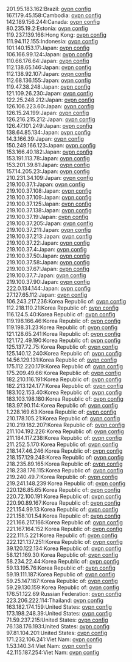 201.95.183.162:Brazil: [ovpn config](vpn/201_95_183_162.ovpn)  
167.179.45.158:Cambodia: [ovpn config](vpn/167_179_45_158.ovpn)  
142.189.156.244:Canada: [ovpn config](vpn/142_189_156_244.ovpn)  
80.235.19.2:Estonia: [ovpn config](vpn/80_235_19_2.ovpn)  
119.237.139.166:Hong Kong: [ovpn config](vpn/119_237_139_166.ovpn)  
111.94.112.155:Indonesia: [ovpn config](vpn/111_94_112_155.ovpn)  
101.140.153.17:Japan: [ovpn config](vpn/101_140_153_17.ovpn)  
106.166.99.124:Japan: [ovpn config](vpn/106_166_99_124.ovpn)  
110.66.176.64:Japan: [ovpn config](vpn/110_66_176_64.ovpn)  
112.138.65.146:Japan: [ovpn config](vpn/112_138_65_146.ovpn)  
112.138.92.107:Japan: [ovpn config](vpn/112_138_92_107.ovpn)  
112.68.136.155:Japan: [ovpn config](vpn/112_68_136_155.ovpn)  
119.47.38.248:Japan: [ovpn config](vpn/119_47_38_248.ovpn)  
121.109.26.230:Japan: [ovpn config](vpn/121_109_26_230.ovpn)  
122.25.248.212:Japan: [ovpn config](vpn/122_25_248_212.ovpn)  
126.106.223.60:Japan: [ovpn config](vpn/126_106_223_60.ovpn)  
126.15.24.199:Japan: [ovpn config](vpn/126_15_24_199.ovpn)  
126.216.215.212:Japan: [ovpn config](vpn/126_216_215_212.ovpn)  
126.47.101.249:Japan: [ovpn config](vpn/126_47_101_249.ovpn)  
138.64.85.134:Japan: [ovpn config](vpn/138_64_85_134.ovpn)  
14.3.166.39:Japan: [ovpn config](vpn/14_3_166_39.ovpn)  
150.249.166.123:Japan: [ovpn config](vpn/150_249_166_123.ovpn)  
153.166.40.182:Japan: [ovpn config](vpn/153_166_40_182.ovpn)  
153.191.113.78:Japan: [ovpn config](vpn/153_191_113_78.ovpn)  
153.201.39.81:Japan: [ovpn config](vpn/153_201_39_81.ovpn)  
157.14.205.23:Japan: [ovpn config](vpn/157_14_205_23.ovpn)  
210.231.34.109:Japan: [ovpn config](vpn/210_231_34_109.ovpn)  
219.100.37.1:Japan: [ovpn config](vpn/219_100_37_1.ovpn)  
219.100.37.108:Japan: [ovpn config](vpn/219_100_37_108.ovpn)  
219.100.37.109:Japan: [ovpn config](vpn/219_100_37_109.ovpn)  
219.100.37.125:Japan: [ovpn config](vpn/219_100_37_125.ovpn)  
219.100.37.138:Japan: [ovpn config](vpn/219_100_37_138.ovpn)  
219.100.37.19:Japan: [ovpn config](vpn/219_100_37_19.ovpn)  
219.100.37.205:Japan: [ovpn config](vpn/219_100_37_205.ovpn)  
219.100.37.211:Japan: [ovpn config](vpn/219_100_37_211.ovpn)  
219.100.37.213:Japan: [ovpn config](vpn/219_100_37_213.ovpn)  
219.100.37.22:Japan: [ovpn config](vpn/219_100_37_22.ovpn)  
219.100.37.4:Japan: [ovpn config](vpn/219_100_37_4.ovpn)  
219.100.37.50:Japan: [ovpn config](vpn/219_100_37_50.ovpn)  
219.100.37.58:Japan: [ovpn config](vpn/219_100_37_58.ovpn)  
219.100.37.67:Japan: [ovpn config](vpn/219_100_37_67.ovpn)  
219.100.37.7:Japan: [ovpn config](vpn/219_100_37_7.ovpn)  
219.100.37.90:Japan: [ovpn config](vpn/219_100_37_90.ovpn)  
222.0.134.144:Japan: [ovpn config](vpn/222_0_134_144.ovpn)  
27.127.65.112:Japan: [ovpn config](vpn/27_127_65_112.ovpn)  
106.243.217.236:Korea Republic of: [ovpn config](vpn/106_243_217_236.ovpn)  
112.218.110.21:Korea Republic of: [ovpn config](vpn/112_218_110_21.ovpn)  
116.124.5.40:Korea Republic of: [ovpn config](vpn/116_124_5_40.ovpn)  
119.198.166.46:Korea Republic of: [ovpn config](vpn/119_198_166_46.ovpn)  
119.198.31.23:Korea Republic of: [ovpn config](vpn/119_198_31_23.ovpn)  
121.128.65.241:Korea Republic of: [ovpn config](vpn/121_128_65_241.ovpn)  
121.172.49.190:Korea Republic of: [ovpn config](vpn/121_172_49_190.ovpn)  
125.137.72.75:Korea Republic of: [ovpn config](vpn/125_137_72_75.ovpn)  
125.140.12.240:Korea Republic of: [ovpn config](vpn/125_140_12_240.ovpn)  
14.56.129.131:Korea Republic of: [ovpn config](vpn/14_56_129_131.ovpn)  
175.112.220.179:Korea Republic of: [ovpn config](vpn/175_112_220_179.ovpn)  
175.209.49.66:Korea Republic of: [ovpn config](vpn/175_209_49_66.ovpn)  
182.210.116.191:Korea Republic of: [ovpn config](vpn/182_210_116_191.ovpn)  
182.213.124.177:Korea Republic of: [ovpn config](vpn/182_213_124_177.ovpn)  
183.102.153.40:Korea Republic of: [ovpn config](vpn/183_102_153_40.ovpn)  
183.103.198.180:Korea Republic of: [ovpn config](vpn/183_103_198_180.ovpn)  
183.97.90.114:Korea Republic of: [ovpn config](vpn/183_97_90_114.ovpn)  
1.228.169.63:Korea Republic of: [ovpn config](vpn/1_228_169_63.ovpn)  
210.178.105.21:Korea Republic of: [ovpn config](vpn/210_178_105_21.ovpn)  
210.219.182.207:Korea Republic of: [ovpn config](vpn/210_219_182_207.ovpn)  
211.104.192.226:Korea Republic of: [ovpn config](vpn/211_104_192_226.ovpn)  
211.184.117.238:Korea Republic of: [ovpn config](vpn/211_184_117_238.ovpn)  
211.252.5.170:Korea Republic of: [ovpn config](vpn/211_252_5_170.ovpn)  
218.147.46.246:Korea Republic of: [ovpn config](vpn/218_147_46_246.ovpn)  
218.157.129.248:Korea Republic of: [ovpn config](vpn/218_157_129_248.ovpn)  
218.235.89.165:Korea Republic of: [ovpn config](vpn/218_235_89_165.ovpn)  
218.238.176.115:Korea Republic of: [ovpn config](vpn/218_238_176_115.ovpn)  
219.240.49.7:Korea Republic of: [ovpn config](vpn/219_240_49_7.ovpn)  
219.241.148.239:Korea Republic of: [ovpn config](vpn/219_241_148_239.ovpn)  
220.126.85.65:Korea Republic of: [ovpn config](vpn/220_126_85_65.ovpn)  
220.72.100.191:Korea Republic of: [ovpn config](vpn/220_72_100_191.ovpn)  
220.90.89.167:Korea Republic of: [ovpn config](vpn/220_90_89_167.ovpn)  
221.154.99.13:Korea Republic of: [ovpn config](vpn/221_154_99_13.ovpn)  
221.158.101.54:Korea Republic of: [ovpn config](vpn/221_158_101_54.ovpn)  
221.166.217.166:Korea Republic of: [ovpn config](vpn/221_166_217_166.ovpn)  
221.167.164.152:Korea Republic of: [ovpn config](vpn/221_167_164_152.ovpn)  
222.111.5.221:Korea Republic of: [ovpn config](vpn/222_111_5_221.ovpn)  
222.121.137.251:Korea Republic of: [ovpn config](vpn/222_121_137_251.ovpn)  
39.120.122.134:Korea Republic of: [ovpn config](vpn/39_120_122_134.ovpn)  
58.121.169.30:Korea Republic of: [ovpn config](vpn/58_121_169_30.ovpn)  
58.234.22.44:Korea Republic of: [ovpn config](vpn/58_234_22_44.ovpn)  
59.13.195.76:Korea Republic of: [ovpn config](vpn/59_13_195_76.ovpn)  
59.19.111.187:Korea Republic of: [ovpn config](vpn/59_19_111_187.ovpn)  
59.25.147.187:Korea Republic of: [ovpn config](vpn/59_25_147_187.ovpn)  
59.29.130.159:Korea Republic of: [ovpn config](vpn/59_29_130_159.ovpn)  
176.51.122.69:Russian Federation: [ovpn config](vpn/176_51_122_69.ovpn)  
223.206.222.114:Thailand: [ovpn config](vpn/223_206_222_114.ovpn)  
163.182.174.159:United States: [ovpn config](vpn/163_182_174_159.ovpn)  
173.198.248.39:United States: [ovpn config](vpn/173_198_248_39.ovpn)  
71.59.237.215:United States: [ovpn config](vpn/71_59_237_215.ovpn)  
76.138.176.193:United States: [ovpn config](vpn/76_138_176_193.ovpn)  
97.81.104.201:United States: [ovpn config](vpn/97_81_104_201.ovpn)  
171.232.106.241:Viet Nam: [ovpn config](vpn/171_232_106_241.ovpn)  
1.53.140.34:Viet Nam: [ovpn config](vpn/1_53_140_34.ovpn)  
42.115.187.254:Viet Nam: [ovpn config](vpn/42_115_187_254.ovpn)  
